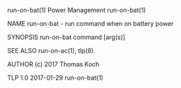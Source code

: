 run-on-bat(1)                                                                                                                                       Power Management                                                                                                                                      run-on-bat(1)

NAME
       run-on-bat - run command when on battery power

SYNOPSIS
       run-on-bat command [arg(s)]

SEE ALSO
       run-on-ac(1), tlp(8).

AUTHOR
       (c) 2017 Thomas Koch <linrunner at gmx.net>

TLP 1.0                                                                                                                                                2017-01-29                                                                                                                                         run-on-bat(1)
